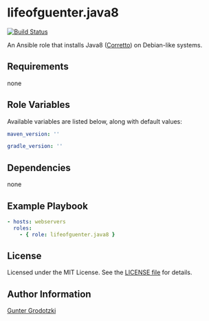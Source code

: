 # lifeofguenter.java8

[![Build Status](https://travis-com.org/lifeofguenter/ansible-role-java8.svg?branch=master)](https://travis-ci.com/lifeofguenter/ansible-role-java8)

An Ansible role that installs Java8 ([Corretto](https://docs.aws.amazon.com/corretto/latest/corretto-8-ug/what-is-corretto-8.html)) on Debian-like systems.

## Requirements

none

## Role Variables

Available variables are listed below, along with default values:

```yaml
maven_version: ''

gradle_version: ''
```

## Dependencies

none

## Example Playbook

```yaml
- hosts: webservers
  roles:
    - { role: lifeofguenter.java8 }
```

## License

Licensed under the MIT License. See the [LICENSE file](LICENSE) for details.

## Author Information

[Gunter Grodotzki](https://lifeofguenter.de)
